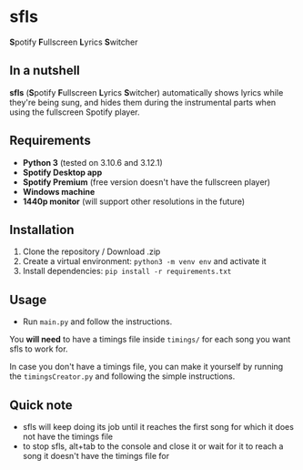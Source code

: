# sfls
**S**potify **F**ullscreen **L**yrics **S**witcher

## In a nutshell

**sfls** (**S**potify **F**ullscreen **L**yrics **S**witcher) automatically shows lyrics while they're being sung, and hides them during the instrumental parts when using the fullscreen Spotify player.

## Requirements

- **Python 3** (tested on 3.10.6 and 3.12.1)
- **Spotify Desktop app**
- **Spotify Premium** (free version doesn't have the fullscreen player)
- **Windows machine**
- **1440p monitor** (will support other resolutions in the future)

## Installation

1. Clone the repository / Download .zip
2. Create a virtual environment: `python3 -m venv env` and activate it
3. Install dependencies: `pip install -r requirements.txt`

## Usage

- Run `main.py` and follow the instructions.
  
You **will need** to have a timings file inside `timings/` for each song you want sfls to work for.

In case you don't have a timings file, you can make it yourself by running the `timingsCreator.py` and following the simple instructions.

## Quick note

- sfls will keep doing its job until it reaches the first song for which it does not have the timings file
- to stop sfls, alt+tab to the console and close it or wait for it to reach a song it doesn't have the timings file for
